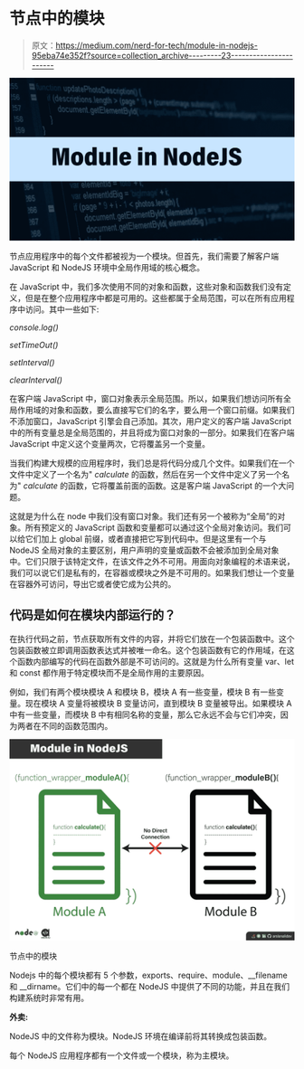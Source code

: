 # 节点中的模块

> 原文：<https://medium.com/nerd-for-tech/module-in-nodejs-95eba74e352f?source=collection_archive---------23----------------------->

![](img/7b7df6bfc324d2dab4867ec0a7849f2f.png)

节点应用程序中的每个文件都被视为一个模块。但首先，我们需要了解客户端 JavaScript 和 NodeJS 环境中全局作用域的核心概念。

在 JavaScript 中，我们多次使用不同的对象和函数，这些对象和函数我们没有定义，但是在整个应用程序中都是可用的。这些都属于全局范围，可以在所有应用程序中访问。其中一些如下:

*console.log()*

*setTimeOut()*

*setInterval()*

*clearInterval()*

在客户端 JavaScript 中，窗口对象表示全局范围。所以，如果我们想访问所有全局作用域的对象和函数，要么直接写它们的名字，要么用一个窗口前缀。如果我们不添加窗口，JavaScript 引擎会自己添加。其次，用户定义的客户端 JavaScript 中的所有变量总是全局范围的，并且将成为窗口对象的一部分。如果我们在客户端 JavaScript 中定义这个变量两次，它将覆盖另一个变量。

当我们构建大规模的应用程序时，我们总是将代码分成几个文件。如果我们在一个文件中定义了一个名为" *calculate* 的函数，然后在另一个文件中定义了另一个名为" *calculate* 的函数，它将覆盖前面的函数。这是客户端 JavaScript 的一个大问题。

这就是为什么在 node 中我们没有窗口对象。我们还有另一个被称为“全局”的对象。所有预定义的 JavaScript 函数和变量都可以通过这个全局对象访问。我们可以给它们加上 global 前缀，或者直接把它写到代码中。但是这里有一个与 NodeJS 全局对象的主要区别，用户声明的变量或函数不会被添加到全局对象中。它们只限于该特定文件，在该文件之外不可用。用面向对象编程的术语来说，我们可以说它们是私有的，在容器或模块之外是不可用的。如果我们想让一个变量在容器外可访问，导出它或者使它成为公共的。

## **代码是如何在模块内部运行的？**

在执行代码之前，节点获取所有文件的内容，并将它们放在一个包装函数中。这个包装函数被立即调用函数表达式并被唯一命名。这个包装函数有它的作用域，在这个函数内部编写的代码在函数外部是不可访问的。这就是为什么所有变量 var、let 和 const 都作用于特定模块而不是全局作用的主要原因。

例如，我们有两个模块模块 A 和模块 B，模块 A 有一些变量，模块 B 有一些变量。现在模块 A 变量将被模块 B 变量访问，直到模块 B 变量被导出。如果模块 A 中有一些变量，而模块 B 中有相同名称的变量，那么它永远不会与它们冲突，因为两者在不同的函数范围内。

![](img/20896ce8cad58ee5cccbc161377806b9.png)

节点中的模块

Nodejs 中的每个模块都有 5 个参数，exports、require、module、__filename 和 __dirname。它们中的每一个都在 NodeJS 中提供了不同的功能，并且在我们构建系统时非常有用。

**外卖:**

NodeJS 中的文件称为模块。NodeJS 环境在编译前将其转换成包装函数。

每个 NodeJS 应用程序都有一个文件或一个模块，称为主模块。